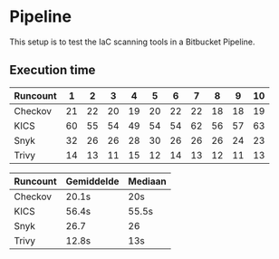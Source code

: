 # Pipeline

This setup is to test the IaC scanning tools in a Bitbucket Pipeline.

## Execution time

| **Runcount** | 1   | 2   | 3   | 4   | 5   | 6   | 7   | 8   | 9   | 10  |
| ------------ | --- | --- | --- | --- | --- | --- | --- | --- | --- | --- |
| Checkov      | 21  | 22  | 20  | 19  | 20  | 22  | 22  | 18  | 18  | 19  |
| KICS         | 60  | 55  | 54  | 49  | 54  | 54  | 62  | 56  | 57  | 63  |
| Snyk         | 32  | 26  | 26  | 28  | 30  | 26  | 26  | 26  | 24  | 23  |
| Trivy        | 14  | 13  | 11  | 15  | 12  | 14  | 13  | 12  | 11  | 13  |

| **Runcount** | Gemiddelde | Mediaan |
| ------------ | ---------- | ------- |
| Checkov      | 20.1s      | 20s     |
| KICS         | 56.4s      | 55.5s   |
| Snyk         | 26.7       | 26      |
| Trivy        | 12.8s      | 13s     |
